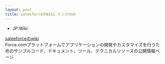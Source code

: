```yaml
---
layout: post
title: salesforceのWiki リンクのみ
---
```


- JP:Wiki

[saleeforceのwiki](https://developer.salesforce.com/page/JP:Wiki)  
Force.comプラットフォームでアプリケーションの開発やカスタマイズを行うためのサンプルコード、ドキュメント、ツール、テクニカルリソースの公開情報ページ
